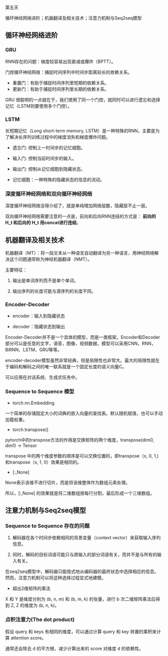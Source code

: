 第五天

循环神经网络进阶；机器翻译及相关技术；注意力机制与Seq2seq模型

## 循环神经网络进阶

### GRU

RNN存在的问题：梯度较容易出现衰减或爆炸（BPTT）。

门控循环神经网络：捕捉时间序列中时间步距离较长的依赖关系。

* 重置门：有助于捕捉时间序列里短期的依赖关系。
* 更新门：有助于捕捉时间序列里长期的依赖关系。

GRU 很聪明的一点就在于，我们使用了同一个门控，就同时可以进行遗忘和选择记忆（LSTM则要使用多个门控）。

### LSTM

长短期记忆（Long short-term memory, LSTM）是一种特殊的RNN，主要是为了解决长序列训练过程中的梯度消失和梯度爆炸问题。

* 遗忘门: 控制上一时间步的记忆细胞。
* 输入门: 控制当前时间步的输入。
* 输出门: 控制从记忆细胞到隐藏状态。

* 记忆细胞：一种特殊的隐藏状态的信息的流动。

### 深度循环神经网络和双向循环神经网络

深度循环神经网络没得介绍了，就是单纯增加网络层数，隐藏层不止一层。

双向循环神经网络需要注意的一点是，前向和后向RNN连结的方式是： **前向的 H_t 和后向的 H_t 用concat进行连结**。

## 机器翻译及相关技术

机器翻译（MT）：将一段文本从一种语言自动翻译为另一种语言，用神经网络解决这个问题通常称为神经机器翻译（NMT）。

主要特征：

1. 输出是单词序列而不是单个单词。

2. 输出序列的长度可能与源序列的长度不同。

### Encoder-Decoder

* encoder：输入到隐藏状态

* decoder：隐藏状态到输出

Encoder-Decoder并不是一个具体的模型，而是一类框架。Encoder和Decoder部分可以是任意的文字，语音，图像，视频数据，模型可以采用CNN，RNN，BiRNN、LSTM、GRU等等。

encoder-decoder模型虽然非常经典，但是局限性也非常大。最大的局限性就在于编码和解码之间的唯一联系就是一个固定长度的语义向量C。

可以应用在对话系统、生成式任务中。

### Sequence to Sequence 模型

* torch.nn.Embedding

一个简单的存储固定大小的词典的嵌入向量的查找表。默认随机赋值，也可以手动加载权重。

* torch.transpose()

pytorch中的transpose方法的作用是交换矩阵的两个维度，transpose(dim0, dim1) → Tensor

transpose 中的两个维度参数的顺序是可以交换位置的，即transpose（x, 0, 1,) 和transpose（x, 1, 0）效果是相同的。

* [:,None]

None表示该维不进行切片，而是将该维整体作为数组元素处理。

所以，[:,None] 的效果就是将二维数组按每行分割，最后形成一个三维数组。

## 注意力机制与Seq2seq模型

### Sequence to Sequence 存在的问题

1. 解码器在各个时间步依赖相同的背景变量（context vector）来获取输⼊序列信息。

2. 同时，解码的目标词语可能只与原输入的部分词语有关，而并不是与所有的输入有关。

在seq2seq模型中，解码器只能隐式地从编码器的最终状态中选择相应的信息。然而，注意力机制可以将这种选择过程显式地建模。

* 超出2维矩阵的乘法

X 和 Y 是维度分别为 (b, n, m) 和 (b, m, k) 的张量，进行 b 次二维矩阵乘法后得到 Z, Z 的维度为 (b, n, k)。

### 点积注意力(The dot product)

假设 query 和 keys 有相同的维度，可以通过计算 query 和 key 转置的乘积来计算 attention score。

通常还会除去 d 的平方根，减少计算出来的 score 对维度 d 的依赖性。
